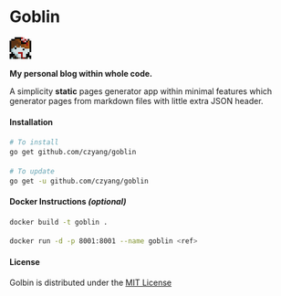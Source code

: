 # Goblin

![alt text](./tmpl/assets/images/header_icon.png "Logo Title Text 1")

**My personal blog within whole code.**

A simplicity **static** pages generator app within minimal features which generator pages from markdown files with little extra JSON header.

#### Installation
```sh
# To install
go get github.com/czyang/goblin

# To update 
go get -u github.com/czyang/goblin

```

#### Docker Instructions *(optional)*
```sh
docker build -t goblin .

docker run -d -p 8001:8001 --name goblin <ref>
```

#### License
Golbin is distributed under the [MIT License](./LICENSE.txt)
